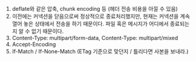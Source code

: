1. deflate와 같은 압축, chunk encoding 등 (헤더 전송 비용을 아낄 수 있음)
2. 이전에는 커넥션을 닫음으로써 정상적으로 종료처리했지만, 현재는 커넥션을 계속 열어 놓은 상태에서 전송을 하기 때문이다. 파일 혹은 메시지가 어디에서 종료되는 지 알 수 없기 때문이다.
3. Content-Type: multipart/form-data, Content-Type: multipart/mixed
4. Accept-Encoding
5. If-Match / If-None-Match (ETag 기준으로 맞던지 / 틀리다면 사본을 보내라.)
